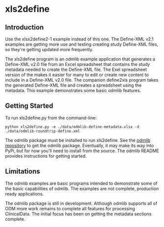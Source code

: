 # xls2define

## Introduction
Use the xlsx2define2-1 example instead of this one. The Define-XML v2.1 examples are getting more use and testing 
creating study Define-XML files, so they're getting updated more frequently. 

The xls2define program is an odmlib example application that generates a Define-XML v2.0 file from 
an Excel spreadsheet that contains the study metadata needed to create the Define-XML file. The Exel 
spreadsheet version of the makes it easier for many to edit or create new content to include in a 
Define-XML v2.0 file. The companion define2xls program takes the generated Define-XML file and creates
a spreadsheet using the metadata. This example demonstrates some basic odmlib features.

## Getting Started
To run xls2define.py from the command-line: 

`python xls2define.py -e ./data/odmlib-define-metadata.xlsx -d ./data/odmlib-roundtrip-define.xml`

The odmlib package must be installed to run xls2define. See the 
[odmlib repository](https://github.com/swhume/odmlib) to get the odmlib package. Eventually, it 
may make its way into PyPi, but for now you'll need to install from the source. The odmlib 
README provides instructions for getting started.

## Limitations
The odmlib examples are basic programs intended to demonstrate some of the basic capabilities of odmlib.
The examples are not complete, production ready applications.

The odmlib package is still in development. Although odmlib supports all of ODM more work remains 
to complete all features for processing ClinicalData. The initial focus has been on getting 
the metadata sections complete. 